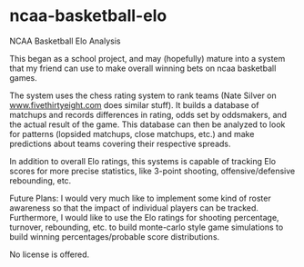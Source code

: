 # ncaa-basketball-elo
NCAA Basketball Elo Analysis

This began as a school project, and may (hopefully) mature into a system that my friend can use to make overall winning bets on ncaa basketball games.

The system uses the chess rating system to rank teams (Nate Silver on www.fivethirtyeight.com does similar stuff). It builds a database of matchups and records differences in rating, odds set by oddsmakers, and the actual result of the game. This database can then be analyzed to look for patterns (lopsided matchups, close matchups, etc.) and make predictions about teams covering their respective spreads.

In addition to overall Elo ratings, this systems is capable of tracking Elo scores for more precise statistics, like 3-point shooting, offensive/defensive rebounding, etc.

Future Plans:
I would very much like to implement some kind of roster awareness so that the impact of individual players can be tracked. Furthermore, I would like to use the Elo ratings for shooting percentage, turnover, rebounding, etc. to build monte-carlo style game simulations to build winning percentages/probable score distributions.

No license is offered.

